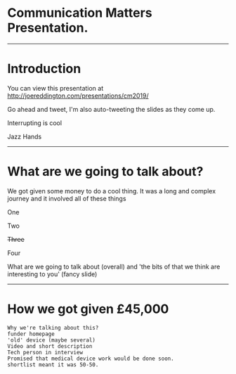 # Communication Matters Presentation. 

--- 

# Introduction 

You can view this presentation at http://joereddington.com/presentations/cm2019/

Go ahead and tweet, I'm also auto-tweeting the slides as they come up. 

Interrupting is cool 

Jazz Hands 

---

# What are we going to talk about? 

We got given some money to do a cool thing. It was a long and complex journey and it involved all of these things 

One 

Two 

~~Three~~

Four 

What are we going to talk about (overall) and 'the bits of that we think are interesting to you' (fancy slide)


--- 
# How we got given £45,000




    Why we're talking about this?
    funder homepage
    'old' device (maybe several)
    Video and short description
    Tech person in interview
    Promised that medical device work would be done soon.
    shortlist meant it was 50-50.


